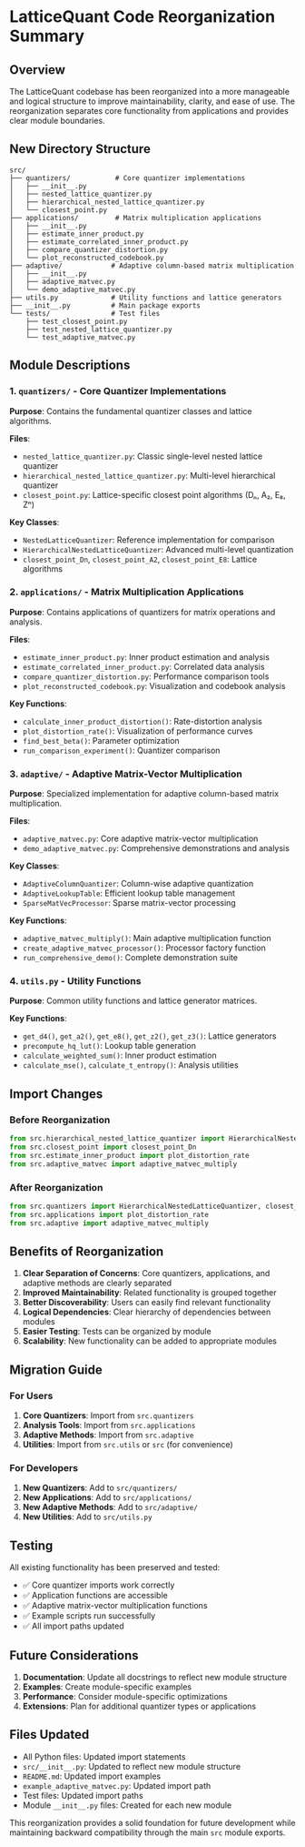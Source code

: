 # LatticeQuant Code Reorganization Summary

## Overview

The LatticeQuant codebase has been reorganized into a more manageable and logical structure to improve maintainability, clarity, and ease of use. The reorganization separates core functionality from applications and provides clear module boundaries.

## New Directory Structure

```
src/
├── quantizers/           # Core quantizer implementations
│   ├── __init__.py
│   ├── nested_lattice_quantizer.py
│   ├── hierarchical_nested_lattice_quantizer.py
│   └── closest_point.py
├── applications/         # Matrix multiplication applications
│   ├── __init__.py
│   ├── estimate_inner_product.py
│   ├── estimate_correlated_inner_product.py
│   ├── compare_quantizer_distortion.py
│   └── plot_reconstructed_codebook.py
├── adaptive/            # Adaptive column-based matrix multiplication
│   ├── __init__.py
│   ├── adaptive_matvec.py
│   └── demo_adaptive_matvec.py
├── utils.py             # Utility functions and lattice generators
├── __init__.py          # Main package exports
└── tests/               # Test files
    ├── test_closest_point.py
    ├── test_nested_lattice_quantizer.py
    └── test_adaptive_matvec.py
```

## Module Descriptions

### 1. `quantizers/` - Core Quantizer Implementations

**Purpose**: Contains the fundamental quantizer classes and lattice algorithms.

**Files**:
- `nested_lattice_quantizer.py`: Classic single-level nested lattice quantizer
- `hierarchical_nested_lattice_quantizer.py`: Multi-level hierarchical quantizer
- `closest_point.py`: Lattice-specific closest point algorithms (Dₙ, A₂, E₈, Zⁿ)

**Key Classes**:
- `NestedLatticeQuantizer`: Reference implementation for comparison
- `HierarchicalNestedLatticeQuantizer`: Advanced multi-level quantization
- `closest_point_Dn`, `closest_point_A2`, `closest_point_E8`: Lattice algorithms

### 2. `applications/` - Matrix Multiplication Applications

**Purpose**: Contains applications of quantizers for matrix operations and analysis.

**Files**:
- `estimate_inner_product.py`: Inner product estimation and analysis
- `estimate_correlated_inner_product.py`: Correlated data analysis
- `compare_quantizer_distortion.py`: Performance comparison tools
- `plot_reconstructed_codebook.py`: Visualization and codebook analysis

**Key Functions**:
- `calculate_inner_product_distortion()`: Rate-distortion analysis
- `plot_distortion_rate()`: Visualization of performance curves
- `find_best_beta()`: Parameter optimization
- `run_comparison_experiment()`: Quantizer comparison

### 3. `adaptive/` - Adaptive Matrix-Vector Multiplication

**Purpose**: Specialized implementation for adaptive column-based matrix multiplication.

**Files**:
- `adaptive_matvec.py`: Core adaptive matrix-vector multiplication
- `demo_adaptive_matvec.py`: Comprehensive demonstrations and analysis

**Key Classes**:
- `AdaptiveColumnQuantizer`: Column-wise adaptive quantization
- `AdaptiveLookupTable`: Efficient lookup table management
- `SparseMatVecProcessor`: Sparse matrix-vector processing

**Key Functions**:
- `adaptive_matvec_multiply()`: Main adaptive multiplication function
- `create_adaptive_matvec_processor()`: Processor factory function
- `run_comprehensive_demo()`: Complete demonstration suite

### 4. `utils.py` - Utility Functions

**Purpose**: Common utility functions and lattice generator matrices.

**Key Functions**:
- `get_d4()`, `get_a2()`, `get_e8()`, `get_z2()`, `get_z3()`: Lattice generators
- `precompute_hq_lut()`: Lookup table generation
- `calculate_weighted_sum()`: Inner product estimation
- `calculate_mse()`, `calculate_t_entropy()`: Analysis utilities

## Import Changes

### Before Reorganization
```python
from src.hierarchical_nested_lattice_quantizer import HierarchicalNestedLatticeQuantizer
from src.closest_point import closest_point_Dn
from src.estimate_inner_product import plot_distortion_rate
from src.adaptive_matvec import adaptive_matvec_multiply
```

### After Reorganization
```python
from src.quantizers import HierarchicalNestedLatticeQuantizer, closest_point_Dn
from src.applications import plot_distortion_rate
from src.adaptive import adaptive_matvec_multiply
```

## Benefits of Reorganization

1. **Clear Separation of Concerns**: Core quantizers, applications, and adaptive methods are clearly separated
2. **Improved Maintainability**: Related functionality is grouped together
3. **Better Discoverability**: Users can easily find relevant functionality
4. **Logical Dependencies**: Clear hierarchy of dependencies between modules
5. **Easier Testing**: Tests can be organized by module
6. **Scalability**: New functionality can be added to appropriate modules

## Migration Guide

### For Users

1. **Core Quantizers**: Import from `src.quantizers`
2. **Analysis Tools**: Import from `src.applications`
3. **Adaptive Methods**: Import from `src.adaptive`
4. **Utilities**: Import from `src.utils` or `src` (for convenience)

### For Developers

1. **New Quantizers**: Add to `src/quantizers/`
2. **New Applications**: Add to `src/applications/`
3. **New Adaptive Methods**: Add to `src/adaptive/`
4. **New Utilities**: Add to `src/utils.py`

## Testing

All existing functionality has been preserved and tested:
- ✅ Core quantizer imports work correctly
- ✅ Application functions are accessible
- ✅ Adaptive matrix-vector multiplication functions
- ✅ Example scripts run successfully
- ✅ All import paths updated

## Future Considerations

1. **Documentation**: Update all docstrings to reflect new module structure
2. **Examples**: Create module-specific examples
3. **Performance**: Consider module-specific optimizations
4. **Extensions**: Plan for additional quantizer types or applications

## Files Updated

- All Python files: Updated import statements
- `src/__init__.py`: Updated to reflect new module structure
- `README.md`: Updated import examples
- `example_adaptive_matvec.py`: Updated import path
- Test files: Updated import paths
- Module `__init__.py` files: Created for each new module

This reorganization provides a solid foundation for future development while maintaining backward compatibility through the main `src` module exports. 